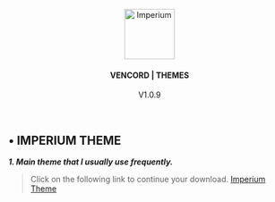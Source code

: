 <p align="center">
	<a href="https://discord.gg/"><img src="../.assets/icon.ico" alt="Imperium" height="90" /></a>
</p>

<h4 align="center">VENCORD | THEMES</h4>
<p align="center">
	V1.0.9
</p>

<br/>

## • IMPERIUM THEME

**_1. Main theme that I usually use frequently._**
> Click on the following link to continue your download. [Imperium Theme](https://github.com/donfushii/Vencord-Things/releases/download/V1.0.9/Imperium.theme.css)
